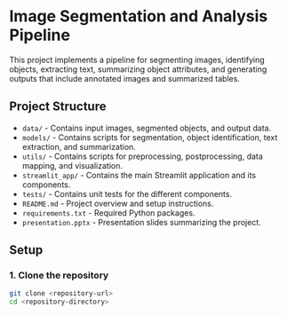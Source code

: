 # Image Segmentation and Analysis Pipeline

This project implements a pipeline for segmenting images, identifying objects, extracting text, summarizing object attributes, and generating outputs that include annotated images and summarized tables.

## Project Structure

- `data/` - Contains input images, segmented objects, and output data.
- `models/` - Contains scripts for segmentation, object identification, text extraction, and summarization.
- `utils/` - Contains scripts for preprocessing, postprocessing, data mapping, and visualization.
- `streamlit_app/` - Contains the main Streamlit application and its components.
- `tests/` - Contains unit tests for the different components.
- `README.md` - Project overview and setup instructions.
- `requirements.txt` - Required Python packages.
- `presentation.pptx` - Presentation slides summarizing the project.

## Setup

### 1. Clone the repository

```sh
git clone <repository-url>
cd <repository-directory>
